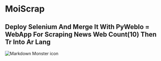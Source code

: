 #                                                                  MoiScrap

## Deploy Selenium And Merge It With PyWebIo = WebApp For Scraping News Web  Count(10)  Then Tr Into Ar Lang

<img src="https://png.pngtree.com/template/20190323/ourmid/pngtree-a-letter-triangle-logo-image_81987.jpg"
     alt="Markdown Monster icon"
     style="float: left; margin-right: 10px;" />
